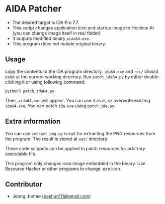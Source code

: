# AIDA Patcher
- The desired target is IDA Pro 7.7.
- This script changes application icon and startup image to Hoshino Ai (you can change image itself in res/ folder)
- It outputs modified binary `aida64.exe`.
- This program does not mutate original binary.


## Usage
copy the contents to the IDA program directory.
`ida64.exe` and `res/` should exist at the current working directory.
Run `patch_ida64.py` by either double-clicking it or using following command:

```
python3 patch_ida64.py
```
Then, `aida64.exe` will appear. You can use it as is, or overwrite existing `ida64.exe`.
You can patch `ida.exe` using `patch_ida.py`.


## Extra information
You can use `extract_png.py` script for extracting the PNG resources from the program. The result is stored at `out/` directory.

These code snippets can be applied to patch resources for arbitrary executable file.

This program only changes icon image embedded in the binary. Use Resource Hacker or other programs to change *.exe* icon.

## Contributor
- Jeong Juntae (bestjun111@gmail.com)